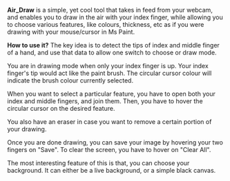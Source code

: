 <strong>Air_Draw</strong> is a simple, yet cool tool that takes in feed from your webcam, and enables you to draw in the air with your index finger, while allowing you to choose various features, like colours, thickness, etc as if you were drawing with your mouse/cursor in Ms Paint.

<strong>How to use it?</strong>
The key idea is to detect the tips of index and middle finger of a hand, and use that data to allow one switch to choose or draw mode.

You are in drawing mode when only your index finger is up. Your index finger's tip would act like the paint brush. The circular cursor colour will indicate the brush colour currently selected.

When you want to select a particular feature, you have to open both your index and middle fingers, and join them. Then, you have to hover the circular cursor on the desired feature.

You also have an eraser in case you want to remove a certain portion of your drawing.

Once you are done drawing, you can save your image by hovering your two fingers on "Save".
To clear the screen, you have to hover on "Clear All".

The most interesting feature of this is that, you can choose your background. It can either be a live background, or a simple black canvas.
